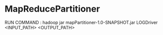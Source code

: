 # MapReducePartitioner
RUN COMMAND : hadoop jar mapPartitioner-1.0-SNAPSHOT.jar LOGDriver <INPUT_PATH> <OUTPUT_PATH>
